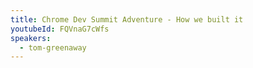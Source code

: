 ```yaml
---
title: Chrome Dev Summit Adventure - How we built it
youtubeId: FQVnaG7cWfs
speakers:
  - tom-greenaway
---
```

